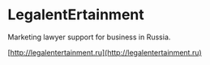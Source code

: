 # LegalentErtainment

Marketing lawyer support for business in Russia.
 
[http://legalentertainment.ru](http://legalentertainment.ru)
